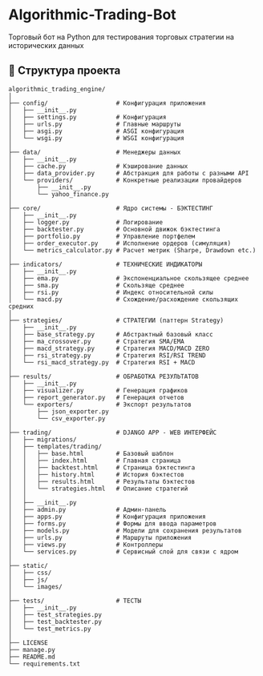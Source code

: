 # Algorithmic-Trading-Bot
Торговый бот на Python для тестирования торговых стратегии на исторических данных

## 📁 Структура проекта
    algorithmic_trading_engine/
    │
    ├── config/                   # Конфигурация приложения
    │   ├── __init__.py
    │   ├── settings.py           # Конфигурация
    │   ├── urls.py               # Главные маршруты
    │   ├── asgi.py               # ASGI конфигурация
    │   └── wsgi.py               # WSGI конфигурация
    │
    ├── data/                     # Менеджеры данных
    │   ├── __init__.py
    │   ├── cache.py              # Кэширование данных
    │   ├── data_provider.py      # Абстракция для работы с разными API
    │   └── providers/            # Конкретные реализации провайдеров
    │       ├── __init__.py
    │       └── yahoo_finance.py
    │
    ├── core/                     # Ядро системы - БЭКТЕСТИНГ
    │   ├── __init__.py
    │   ├── logger.py             # Логирование 
    │   ├── backtester.py         # Основной движок бэктестинга
    │   ├── portfolio.py          # Управление портфелем
    │   ├── order_executor.py     # Исполнение ордеров (симуляция)
    │   └── metrics_calculator.py # Расчет метрик (Sharpe, Drawdown etc.)
    │
    ├── indicators/               # ТЕХНИЧЕСКИЕ ИНДИКАТОРЫ
    │   ├── __init__.py
    │   ├── ema.py                # Экспоненциальное скользящее среднее
    │   ├── sma.py                # Cкользяще среднее
    │   ├── rsi.py                # Индекс относительной силы
    │   └── macd.py               # Схождение/расхождение скользящих средних
    │    
    ├── strategies/               # СТРАТЕГИИ (паттерн Strategy)
    │   ├── __init__.py
    │   ├── base_strategy.py      # Абстрактный базовый класс
    │   ├── ma_crossover.py       # Стратегия SMA/EMA
    │   ├── macd_strategy.py      # Стратегия MACD/MACD ZERO
    │   ├── rsi_strategy.py       # Стратегия RSI/RSI TREND
    │   └── rsi_macd_strategy.py  # Стратегия RSI + MACD
    │
    ├── results/                  # ОБРАБОТКА РЕЗУЛЬТАТОВ
    │   ├── __init__.py
    │   ├── visualizer.py         # Генерация графиков
    │   ├── report_generator.py   # Генерация отчетов
    │   └── exporters/            # Экспорт результатов
    │       ├── json_exporter.py
    │       └── csv_exporter.py
    │
    ├── trading/                  # DJANGO APP - WEB ИНТЕРФЕЙС
    │   ├── migrations/
    │   ├── templates/trading/
    │   │   ├── base.html         # Базовый шаблон
    │   │   ├── index.html        # Главная страница
    │   │   ├── backtest.html     # Страница бэктестинга
    │   │   ├── history.html      # История бэктестов
    │   │   ├── results.html      # Результаты бэктестов
    │   │   └── strategies.html   # Описание стратегий
    │   │
    │   ├── __init__.py
    │   ├── admin.py              # Админ-панель
    │   ├── apps.py               # Конфигурация приложения
    │   ├── forms.py              # Формы для ввода параметров
    │   ├── models.py             # Модели для сохранения результатов
    │   ├── urls.py               # Маршруты приложения
    │   ├── views.py              # Контроллеры
    │   └── services.py           # Сервисный слой для связи с ядром
    │
    ├── static/
    │   ├── css/
    │   ├── js/
    │   └── images/
    │
    ├── tests/                    # ТЕСТЫ
    │   ├── __init__.py
    │   ├── test_strategies.py
    │   ├── test_backtester.py
    │   └── test_metrics.py
    │
    ├── LICENSE
    ├── manage.py
    ├── README.md
    └── requirements.txt
